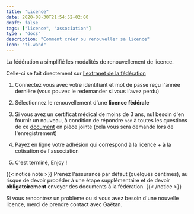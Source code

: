 ```yaml
---
title: "Licence"
date: 2020-08-30T21:54:52+02:00
draft: false
tags: ["licence", "association"]
type : "docs"
description: "Comment créer ou renouveller sa licence"
icon: "ti-wand"
---
```


La fédération a simplifié les modalités de renouvellement de licence.

Celle-ci se fait directement sur [l'extranet de la fédération](https://extranet.ffsquash.com)

1. Connectez vous avec votre identifiant et mot de passe reçu l'année dernière (vous pouvez le redemander si vous l'avez perdu)

1. Sélectionnez le renouvellement d'une **licence fédérale**

1. Si vous avez un certificat médical de moins de 3 ans, nul besoin d'en fournir un nouveau, à condition de répondre `non` à toutes les questions de ce [document](/images/QS_Sport-form.pdf) en pièce jointe (cela vous sera demandé lors de l'enregistrement)

1. Payez en ligne votre adhésion qui correspond à la licence + à la cotisation de l'association

1. C'est terminé, Enjoy !

{{< notice note >}}
Prenez l'assurance par défaut (quelques centimes), au risque de devoir procéder à une étape supplémentaire et de devoir **obligatoirement** envoyer des documents à la fédération.
{{< /notice >}}

Si vous rencontrez un problème ou si vous avez besoin d'une nouvelle licence, merci de prendre contact avec Gaëtan.
